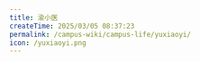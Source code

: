 ```yaml
---
title: 渝小医
createTime: 2025/03/05 08:37:23
permalink: /campus-wiki/campus-life/yuxiaoyi/
icon: /yuxiaoyi.png
---
```

